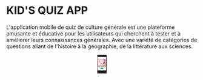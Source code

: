 # KID'S QUIZ APP
L'application mobile de quiz de culture générale est une plateforme amusante et éducative pour les utilisateurs qui cherchent à tester et à améliorer leurs connaissances générales. Avec une variété de catégories de questions allant de l'histoire à la géographie, de la littérature aux sciences.

<p align="center">
  <a href="https://snack.expo.dev/@nadambassa/98a642?platform=android"><img height="50" src="https://github.com/NadineAmbassa/ProjetsPerso_AppMobileQuiz/blob/main/assets/Capture%20d%E2%80%99%C3%A9cran%202023-03-22%20105912.png"></a>
</p>

